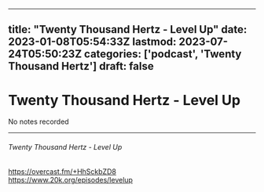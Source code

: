 
---
title: "Twenty Thousand Hertz - Level Up"
date: 2023-01-08T05:54:33Z
lastmod: 2023-07-24T05:50:23Z
categories: ['podcast', 'Twenty Thousand Hertz']
draft: false
---


# Twenty Thousand Hertz - Level Up

No notes recorded
- - -
###### Twenty Thousand Hertz - Level Up

https://overcast.fm/+HhSckbZD8  
https://www.20k.org/episodes/levelup

<!-- #public #podcast #Twenty Thousand Hertz# -->

<!-- {BearID:121938A1-1BA2-403A-81E8-A0160FD5849F-28016-00002D97D7088211} -->
